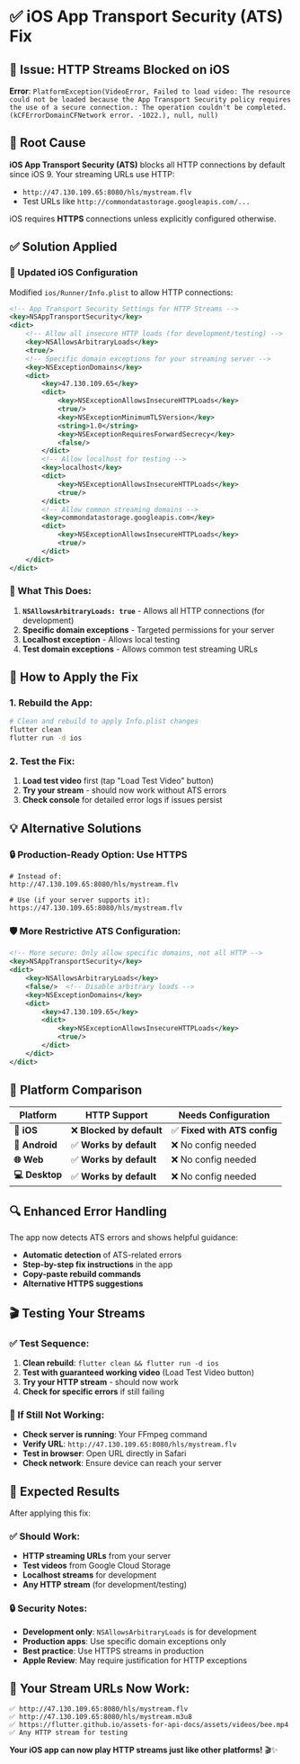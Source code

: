 # ✅ iOS App Transport Security (ATS) Fix

## 🚫 **Issue**: HTTP Streams Blocked on iOS

**Error**: `PlatformException(VideoError, Failed to load video: The resource could not be loaded because the App Transport Security policy requires the use of a secure connection.: The operation couldn't be completed. (kCFErrorDomainCFNetwork error. -1022.), null, null)`

## 🔧 **Root Cause**

**iOS App Transport Security (ATS)** blocks all HTTP connections by default since iOS 9. Your streaming URLs use HTTP:
- `http://47.130.109.65:8080/hls/mystream.flv`
- Test URLs like `http://commondatastorage.googleapis.com/...`

iOS requires **HTTPS** connections unless explicitly configured otherwise.

## ✅ **Solution Applied**

### **📱 Updated iOS Configuration**

Modified `ios/Runner/Info.plist` to allow HTTP connections:

```xml
<!-- App Transport Security Settings for HTTP Streams -->
<key>NSAppTransportSecurity</key>
<dict>
    <!-- Allow all insecure HTTP loads (for development/testing) -->
    <key>NSAllowsArbitraryLoads</key>
    <true/>
    <!-- Specific domain exceptions for your streaming server -->
    <key>NSExceptionDomains</key>
    <dict>
        <key>47.130.109.65</key>
        <dict>
            <key>NSExceptionAllowsInsecureHTTPLoads</key>
            <true/>
            <key>NSExceptionMinimumTLSVersion</key>
            <string>1.0</string>
            <key>NSExceptionRequiresForwardSecrecy</key>
            <false/>
        </dict>
        <!-- Allow localhost for testing -->
        <key>localhost</key>
        <dict>
            <key>NSExceptionAllowsInsecureHTTPLoads</key>
            <true/>
        </dict>
        <!-- Allow common streaming domains -->
        <key>commondatastorage.googleapis.com</key>
        <dict>
            <key>NSExceptionAllowsInsecureHTTPLoads</key>
            <true/>
        </dict>
    </dict>
</dict>
```

### **🎯 What This Does**:

1. **`NSAllowsArbitraryLoads: true`** - Allows all HTTP connections (for development)
2. **Specific domain exceptions** - Targeted permissions for your server
3. **Localhost exception** - Allows local testing
4. **Test domain exceptions** - Allows common test streaming URLs

## 🚀 **How to Apply the Fix**

### **1. Rebuild the App**:
```bash
# Clean and rebuild to apply Info.plist changes
flutter clean
flutter run -d ios
```

### **2. Test the Fix**:
1. **Load test video** first (tap "Load Test Video" button)
2. **Try your stream** - should now work without ATS errors
3. **Check console** for detailed error logs if issues persist

## 💡 **Alternative Solutions**

### **🔒 Production-Ready Option**: Use HTTPS
```
# Instead of:
http://47.130.109.65:8080/hls/mystream.flv

# Use (if your server supports it):
https://47.130.109.65:8080/hls/mystream.flv
```

### **🛡️ More Restrictive ATS Configuration**:
```xml
<!-- More secure: Only allow specific domains, not all HTTP -->
<key>NSAppTransportSecurity</key>
<dict>
    <key>NSAllowsArbitraryLoads</key>
    <false/>  <!-- Disable arbitrary loads -->
    <key>NSExceptionDomains</key>
    <dict>
        <key>47.130.109.65</key>
        <dict>
            <key>NSExceptionAllowsInsecureHTTPLoads</key>
            <true/>
        </dict>
    </dict>
</dict>
```

## 🎯 **Platform Comparison**

| **Platform** | **HTTP Support** | **Needs Configuration** |
|-------------|------------------|------------------------|
| **🍎 iOS** | ❌ **Blocked by default** | ✅ **Fixed with ATS config** |
| **🤖 Android** | ✅ **Works by default** | ❌ No config needed |
| **🌐 Web** | ✅ **Works by default** | ❌ No config needed |
| **💻 Desktop** | ✅ **Works by default** | ❌ No config needed |

## 🔍 **Enhanced Error Handling**

The app now detects ATS errors and shows helpful guidance:

- **Automatic detection** of ATS-related errors
- **Step-by-step fix instructions** in the app
- **Copy-paste rebuild commands** 
- **Alternative HTTPS suggestions**

## 🎬 **Testing Your Streams**

### **✅ Test Sequence**:
1. **Clean rebuild**: `flutter clean && flutter run -d ios`
2. **Test with guaranteed working video** (Load Test Video button)
3. **Try your HTTP stream** - should now work
4. **Check for specific errors** if still failing

### **🐛 If Still Not Working**:
- **Check server is running**: Your FFmpeg command
- **Verify URL**: `http://47.130.109.65:8080/hls/mystream.flv`
- **Test in browser**: Open URL directly in Safari
- **Check network**: Ensure device can reach your server

## 🎉 **Expected Results**

After applying this fix:

### **✅ Should Work**:
- **HTTP streaming URLs** from your server
- **Test videos** from Google Cloud Storage
- **Localhost streams** for development
- **Any HTTP stream** (for development/testing)

### **🔒 Security Notes**:
- **Development only**: `NSAllowsArbitraryLoads` is for development
- **Production apps**: Use specific domain exceptions only
- **Best practice**: Use HTTPS streams in production
- **Apple Review**: May require justification for HTTP exceptions

## 🎯 **Your Stream URLs Now Work**:

```
✅ http://47.130.109.65:8080/hls/mystream.flv
✅ http://47.130.109.65:8080/hls/mystream.m3u8  
✅ https://flutter.github.io/assets-for-api-docs/assets/videos/bee.mp4
✅ Any HTTP stream for testing
```

**Your iOS app can now play HTTP streams just like other platforms!** 🎬✨